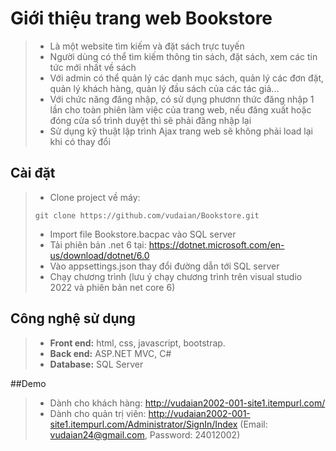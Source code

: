 # Giới thiệu trang web Bookstore
> - Là một website tìm kiếm và đặt sách trực tuyến
> - Người dùng có thể tìm kiếm thông tin sách, đặt sách, xem các tin tức mới nhất về sách
> - Với admin có thể quản lý các danh mục sách, quản lý các đơn đặt, quản lý khách hàng, quản lý đầu sách của các tác giả...
> - Với chức năng đăng nhập, có sử dụng phươnn thức đăng nhập 1 lần cho toàn phiên làm việc của trang web, nếu đăng xuất hoặc đóng cửa sổ trình duyệt thì  sẽ phải đăng nhập lại
> - Sử dụng kỹ thuật lập trình Ajax trang web sẽ không phải load lại khi có thay đổi
## Cài đặt
> - Clone project về máy:
>```git
>git clone https://github.com/vudaian/Bookstore.git
>```
> - Import file Bookstore.bacpac vào SQL server
> - Tải phiên bản .net 6 tại: https://dotnet.microsoft.com/en-us/download/dotnet/6.0
> - Vào appsettings.json thay đổi đường dẫn tới SQL server
> - Chạy chương trình (lưu ý chạy chương trình trên visual studio 2022 và phiên bản net core 6)

## Công nghệ sử dụng
> - **Front end:** html, css, javascript, bootstrap.
> - **Back end:** ASP.NET MVC, C#
> - **Database:** SQL Server

##Demo
> - Dành cho khách hàng: http://vudaian2002-001-site1.itempurl.com/
> - Dành cho quản trị viên: http://vudaian2002-001-site1.itempurl.com/Administrator/SignIn/Index (Email: vudaian24@gmail.com, Password: 24012002)
